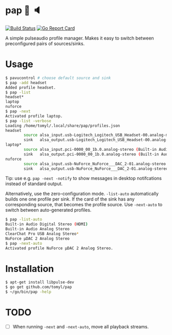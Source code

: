 # pap :microphone: :speaker:

[![Build Status](https://travis-ci.org/tomyl/pap.svg?branch=master)](https://travis-ci.org/tomyl/pap)
[![Go Report Card](https://goreportcard.com/badge/github.com/tomyl/pap)](https://goreportcard.com/report/github.com/tomyl/pap)

A simple pulseaudio profile manager. Makes it easy to switch between preconfigured pairs of sources/sinks. 

# Usage

```bash
$ pavucontrol # choose default source and sink
$ pap -add headset   
Added profile headset.
$ pap -list
headset*
laptop
nuforce
$ pap -next
Activated profile laptop.
$ pap -list -verbose
Loading /home/tomyl/.local/share/pap/profiles.json
headset
        source alsa_input.usb-Logitech_Logitech_USB_Headset-00.analog-mono (ClearChat Pro USB Analog Mono)
        sink   alsa_output.usb-Logitech_Logitech_USB_Headset-00.analog-stereo (ClearChat Pro USB Analog Stereo)
laptop*
        source alsa_input.pci-0000_00_1b.0.analog-stereo (Built-in Audio Analog Stereo)
        sink   alsa_output.pci-0000_00_1b.0.analog-stereo (Built-in Audio Analog Stereo)
nuforce
        source alsa_input.usb-NuForce_NuForce___DAC_2-01.analog-stereo (NuForce µDAC 2 Analog Stereo)
        sink   alsa_output.usb-NuForce_NuForce___DAC_2-01.analog-stereo (NuForce µDAC 2 Analog Stereo)
```

Tip: use e.g. `pap -next -notify` to show messages in desktop notifcations instead of standard output.

Alternatively, use the zero-configuration mode. `-list-auto` automatically builds one one profile per sink. If the card of the sink has any corresponding source, that becomes the profile source. Use `-next-auto` to switch between auto-generated profiles.

```bash
$ pap -list-auto                                  
Built-in Audio Digital Stereo (HDMI)
Built-in Audio Analog Stereo
ClearChat Pro USB Analog Stereo*
NuForce µDAC 2 Analog Stereo
$ pap -next-auto
Activated profile NuForce µDAC 2 Analog Stereo.
```

# Installation

```bash
$ apt-get install libpulse-dev
$ go get github.com/tomyl/pap
$ ~/go/bin/pap -help
```

# TODO

* [ ] When running `-next` and `-next-auto`, move all playback streams.
